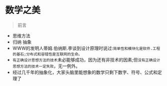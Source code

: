 # 数学之美

> 前言

- 思维方法
- 归纳 抽象
- WWW的发明人蒂姆.伯纳斯.李谈到设计原理时说过:`简单性和模块化是软件.工程的基石;分布式和容错性是互联网的生命。` 
- `有正确设计思想方法的技术`未必能够成功，因为还有非技术的因素;但`没有正确设计思想方法的技术一定失败`，无一例外。
- 经过几千年的抽象化，大家头脑里能想象的数学只剩下数字、符号、公式和定理了

